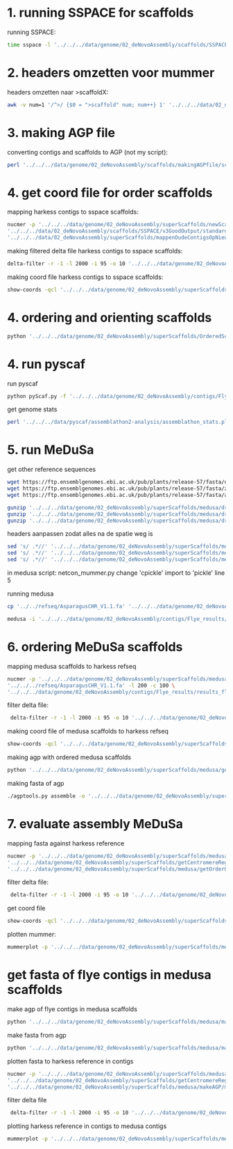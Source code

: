  # 1. running SSPACE for scaffolds
 running SSPACE:
 ```bash
 time sspace -l '../../../data/genome/02_deNovoAssembly/scaffolds/SSPACE/v3GoodOutput/configFileSSPACE' -s '../../../data/genome/02_deNovoAssembly/contigs/Flye_results/results_flye_V1_GoodOutput/30-contigger/contigs.fasta'  -T 5 -p -b '../../../data/genome/02_deNovoAssembly/scaffolds/SSPACE/v3GoodOutput/sspaceResultsV3' -v 2>&1 | tee '../../../data/genome/02_deNovoAssembly/scaffolds/SSPACE/v3GoodOutput/sspaceResultsV3error.txt'  
 ```

 # 2. headers omzetten voor mummer
 headers omzetten naar >scaffoldX:
 ```bash
 awk -v num=1 '/^>/ {$0 = ">scaffold" num; num++} 1' '../../../data/02_deNovoAssembly/scaffolds/SSPACE/v3/standard_output.final.scaffolds.fasta' > '../../../02_deNovoAssembly/data/02_deNovoAssembly/scaffolds/SSPACE/v3/standard_output.final.scaffolds_andere_nummering.fasta'
 ```
 
 # 3. making AGP file
 converting contigs and scaffolds to AGP (not my script):
 ```bash
 perl '../../../data/genome/02_deNovoAssembly/scaffolds/makingAGPfile/scaffoldsAndContigsToAGP.pl' -f '../../../data/genome/02_deNovoAssembly/contigs/Flye_results/results_flye_V1_GoodOutput/30-contigger/contigs.fasta' '../../../data/genome/02_deNovoAssembly/scaffolds/SSPACE/v3GoodOutput/standard_output.final.scaffolds_andere_nummering.fasta' > '../../../data/genome/02_deNovoAssembly/scaffolds/makingAGPfile/flyeSspace.agp'
 ```
 
# 4. get coord file for order scaffolds

mapping harkess contigs to sspace scaffolds:
```bash
nucmer -p '../../../data/genome/02_deNovoAssembly/superScaffolds/newScaffoldOrContigsAgianstRefSeq/NewContigsV2standard_output' \
'../../../data/02_deNovoAssembly/scaffolds/SSPACE/v3GoodOutput/standard_output.final.scaffolds_andere_nummering.fasta' -l 200 -c 100 \
'../../../data/02_deNovoAssembly/superScaffolds/mappenOudeContigsOpNieuweContigs/merkersChromosomenHuidigGenoom.fasta' 2>&1 | tee '../../../data/genome/02_deNovoAssembly/superScaffolds/newScaffoldOrContigsAgianstRefSeq/terminalOutputMummerV2nieuwOpOudScaffoldsError.txt'
```

making filtered delta file harkess contigs to sspace scaffolds:
```bash
delta-filter -r -1 -l 2000 -i 95 -o 10 '../../../data/genome/02_deNovoAssembly/superScaffolds/newScaffoldOrContigsAgianstRefSeq/NewContigsV2standard_output.delta' > '../../../data/genome/02_deNovoAssembly/superScaffolds/newScaffoldOrContigsAgianstRefSeq/NewContigsV2standard_output.filtered.delta'
```

making coord file harkess contigs to sspace scaffolds:
```bash
show-coords -qcl '../../../data/genome/02_deNovoAssembly/superScaffolds/newScaffoldOrContigsAgianstRefSeq/NewContigsV2standard_output.filtered.delta' > '../../../data/genome/02_deNovoAssembly/superScaffolds/newScaffoldOrContigsAgianstRefSeq/NewContigsV2standard_output.coord'
```

# 4. ordering and orienting scaffolds
```bash
python '../../../data/genome/02_deNovoAssembly/superScaffolds/OrderedScaffoldsPythonScript/getOrderedSSPACEScaffolds.py'
```

 # 4. run pyscaf
run pyscaf
```bash
python pyScaf.py -f '../../../data/genome/02_deNovoAssembly/contigs/Flye_results/results_flye_V1_GoodOutput/30-contigger/contigs.fasta'  -t 7 --log '../../../data/pyscaf/ContigsToPyscaffRefseq/Pyscaf.output' -r '../../refseq/AsparagusCHR_V1.1.fa' -o '../../../data/pyscaf/ContigsToPyscaffRefseq/output_bestanden.fasta' --dotplot png --overlap 0.0
```

get genome stats
```bash
perl '../../../data/pyscaf/assemblathon2-analysis/assemblathon_stats.pl' '../../../data/pyscaf/pyScaf/scaffolds.fa'
```

 # 5. run MeDuSa
get other reference sequences 
```bash
wget https://ftp.ensemblgenomes.ebi.ac.uk/pub/plants/release-57/fasta/oryza_sativa/dna/Oryza_sativa.IRGSP-1.0.dna.toplevel.fa.gz #rice
wget https://ftp.ensemblgenomes.ebi.ac.uk/pub/plants/release-57/fasta/zea_mays/dna/Zea_mays.Zm-B73-REFERENCE-NAM-5.0.dna.toplevel.fa.gz # zea mays
wget https://ftp.ensemblgenomes.ebi.ac.uk/pub/plants/release-57/fasta/ananas_comosus/dna/Ananas_comosus.F153.dna.toplevel.fa.gz #ananas comosus

gunzip '../../../data/genome/02_deNovoAssembly/superScaffolds/medusa/draftsFolder/Ananas_comosus.F153.dna.toplevel.fa.gz'
gunzip '../../../data/genome/02_deNovoAssembly/superScaffolds/medusa/draftsFolder/Oryza_sativa.IRGSP-1.0.dna.toplevel.fa.gz'
gunzip '../../../data/genome/02_deNovoAssembly/superScaffolds/medusa/draftsFolder/Zea_mays.Zm-B73-REFERENCE-NAM-5.0.dna.toplevel.fa.gz'
```

headers aanpassen zodat alles na de spatie weg is
```bash
sed 's/ .*//' '../../../data/genome/02_deNovoAssembly/superScaffolds/medusa/draftsFolder/Ananas_comosus.F153.dna.toplevel.fa.gz' > '../../../data/genome/02_deNovoAssembly/superScaffolds/medusa/draftsFolder/right_headers/Ananas_right_headers.fa'
sed 's/ .*//' '../../../data/genome/02_deNovoAssembly/superScaffolds/medusa/draftsFolder/Oryza_sativa.IRGSP-1.0.dna.toplevel.fa.gz' > '../../../data/genome/02_deNovoAssembly/superScaffolds/medusa/draftsFolder/right_headers/Oryza_sativa_right_headers.fa'
sed 's/ .*//' '../../../data/genome/02_deNovoAssembly/superScaffolds/medusa/draftsFolder/Zea_mays.Zm-B73-REFERENCE-NAM-5.0.dna.toplevel.fa.gz' > '../../../data/genome/02_deNovoAssembly/superScaffolds/medusa/draftsFolder/right_headers/Zea_mays_right_headers.fa'
```

in medusa script: netcon_mummer.py change 'cpickle' import to 'pickle' line 5 

running medusa
```bash
cp '../../refseq/AsparagusCHR_V1.1.fa' '../../../data/genome/02_deNovoAssembly/superScaffolds/medusa/draftsFolder/right_headers/AsparagusCHR_V1.1.fa'

medusa -i '../../../data/genome/02_deNovoAssembly/contigs/Flye_results/results_flye_V1_GoodOutput/30-contigger/contigs.fasta' -f  '../../../data/genome/02_deNovoAssembly/superScaffolds/medusa/draftsFolder/right_headers' -d -v 
```

# 6. ordering MeDuSa scaffolds 
mapping medusa scaffolds to harkess refseq
```bash
nucmer -p '../../../data/genome/02_deNovoAssembly/superScaffolds/medusa/medusaToCurrentRefseq/medusaToOld' \
'../../../refseq/AsparagusCHR_V1.1.fa' -l 200 -c 100 \
'../../../data/genome/02_deNovoAssembly/contigs/Flye_results/results_flye_V1_GoodOutput/30-contigger/contigs.fastaScaffold.fasta'
``` 

filter delta file:
```bash
 delta-filter -r -1 -l 2000 -i 95 -o 10 '../../../data/genome/02_deNovoAssembly/superScaffolds/medusa/medusaToCurrentRefseq/medusaToOld.delta' > '../../../data/genome/02_deNovoAssembly/superScaffolds/medusa/medusaToCurrentRefseq/medusaToOld.filtered.delta'
```

making coord file of medusa scaffolds to harkess refseq
```bash
show-coords -qcl '../../../data/genome/02_deNovoAssembly/superScaffolds/medusa/medusaToCurrentRefseq/medusaToOld.delta' > '../../../data/genome/02_deNovoAssembly/superScaffolds/medusa/medusaToCurrentRefseq/medusaToOld.coord'
```

making agp with ordered medusa scaffolds
```bash
python '../../../data/genome/02_deNovoAssembly/superScaffolds/medusa/getOrderOrientationScaffoldsCurrentGenome/getOrderedContigsMedusa.py' 
```

making fasta of agp
```bash
./agptools.py assemble -o '../../../data/genome/02_deNovoAssembly/superScaffolds/medusa/getOrderOrientationScaffoldsCurrentGenome/orderedOrientedScaffolds.fa' '../../../data/genome/02_deNovoAssembly/contigs/Flye_results/results_flye_V1_GoodOutput/30-contigger/contigs.fastaScaffold.fasta' '../../../data/genome/02_deNovoAssembly/superScaffolds/medusa/getOrderOrientationScaffoldsCurrentGenome/orderedOrientedScaffolds.agp'
```

# 7. evaluate assembly MeDuSa
mapping fasta against harkess reference
```bash
nucmer -p '../../../data/genome/02_deNovoAssembly/superScaffolds/medusa/getOrderOrientationScaffoldsCurrentGenome/medusaOrderedToCurrentRefseq' \
'../../../data/genome/02_deNovoAssembly/superScaffolds/getCentromereRegions/juiste_volgorde_MPDIs_100verplaatsingen.fasta' -l 200 -c 100 \
'../../../data/genome/02_deNovoAssembly/superScaffolds/medusa/getOrderOrientationScaffoldsCurrentGenome/orderedOrientedScaffolds.fa'
```

filter delta file:
```bash
 delta-filter -r -1 -l 2000 -i 95 -o 10 '../../../data/genome/02_deNovoAssembly/superScaffolds/medusa/getOrderOrientationScaffoldsCurrentGenome/medusaOrderedToCurrentRefseq.delta' > '../../../data/genome/02_deNovoAssembly/superScaffolds/medusa/getOrderOrientationScaffoldsCurrentGenome/medusaOrderedToCurrentRefseq.filtered.delta'
  ```

get coord file 
```bash
show-coords -qcl '../../../data/genome/02_deNovoAssembly/superScaffolds/medusa/getOrderOrientationScaffoldsCurrentGenome/medusaOrderedToCurrentRefseq.filtered.delta' > '../../../data/genome/02_deNovoAssembly/superScaffolds/medusa/getOrderOrientationScaffoldsCurrentGenome/medusaOrderedToCurrentRefseq.coord'
```

plotten mummer:
```bash
mummerplot -p '../../../data/genome/02_deNovoAssembly/superScaffolds/medusa/getOrderOrientationScaffoldsCurrentGenome/medusaOrderedToCurrentRefseq' '../../../data/genome/02_deNovoAssembly/superScaffolds/medusa/getOrderOrientationScaffoldsCurrentGenome/medusaOrderedToCurrentRefseq.filtered.delta'
```

# get fasta of flye contigs in medusa scaffolds
make agp of flye contigs in medusa scaffolds 
```bash
python '../../../data/genome/02_deNovoAssembly/superScaffolds/medusa/makeAGP/makeAGPMedusa.py'
```
make fasta from agp
```bash
python '../../../data/genome/02_deNovoAssembly/superScaffolds/medusa/makeAGP/makeFastaFromAGP.py'
```

plotten fasta to harkess reference in contigs
```bash
nucmer -p '../../../data/genome/02_deNovoAssembly/superScaffolds/medusa/makeAGP/medusaContigsOrderedToCurrentRef' \
'../../../data/genome/02_deNovoAssembly/superScaffolds/getCentromereRegions/juiste_volgorde_MPDIs_100verplaatsingen.fasta' -l 200 -c 100 \
'../../../data/genome/02_deNovoAssembly/superScaffolds/medusa/makeAGP/medusaContigs.fa'
```

filter delta file
```bash
 delta-filter -r -1 -l 2000 -i 95 -o 10 '../../../data/genome/02_deNovoAssembly/superScaffolds/medusa/makeAGP/medusaContigsOrderedToCurrentRef.delta' > '../../../data/genome/02_deNovoAssembly/superScaffolds/medusa/makeAGP/medusaContigsOrderedToCurrentRef.filtered.delta'
```


plotting harkess reference in contigs to medusa contigs
```bash
mummerplot -p '../../../data/genome/02_deNovoAssembly/superScaffolds/medusa/makeAGP/medusaContigsOrderedToCurrentRef' '../../../data/genome/02_deNovoAssembly/superScaffolds/medusa/makeAGP/medusaContigsOrderedToCurrentRef.filtered.delta' 
```